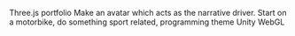 Three.js portfolio
Make an avatar which acts as the narrative driver.
Start on a motorbike, do something sport related, programming theme
Unity WebGL